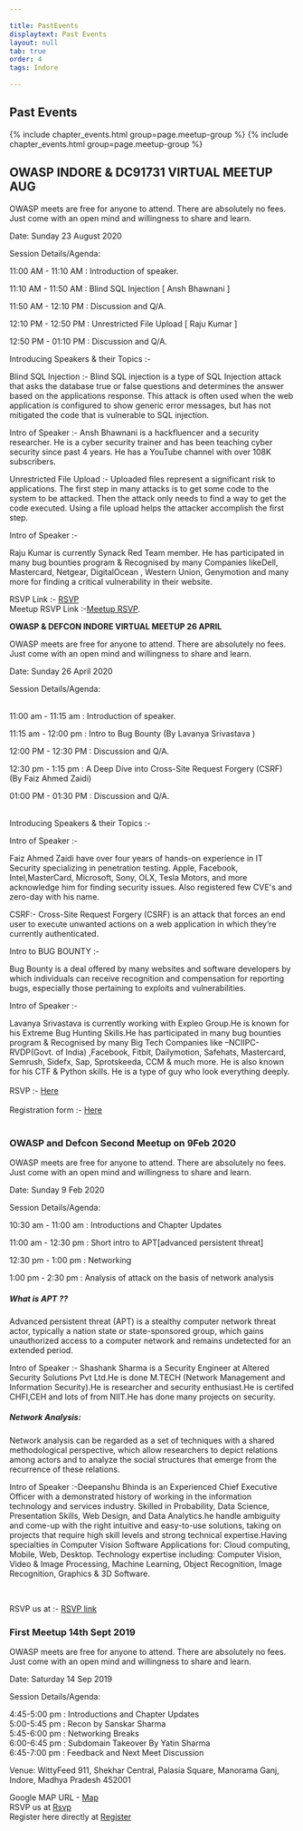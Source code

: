 ```yaml
---

title: PastEvents
displaytext: Past Events
layout: null
tab: true
order: 4
tags: Indore

---
```



## Past Events
{% include chapter_events.html group=page.meetup-group %}
{% include chapter_events.html group=page.meetup-group %}
<script type='text/javascript'> $(function(){ $(".timeclass").hover(function() { utc_str = $(this).text(); ndx = utc_str.indexOf(':'); st_hour_str = utc_str.substring(0, ndx); st_min_str = utc_str.substring(ndx + 1, ndx + 3); utc_dt = luxon.DateTime.utc(2020, 06, 06, parseInt(st_hour_str), parseInt(st_min_str), 0); start_dt = utc_dt.setZone(luxon.DateTime.local().zoneName); ndx = utc_str.lastIndexOf(':'); end_hour_str = utc_str.substring(ndx - 2, ndx - 1); end_min_str = utc_str.substring(ndx + 1, ndx + 3); utc_dt = luxon.DateTime.utc(2020, 06, 06, parseInt(end_hour_str), parseInt(end_min_str), 0); end_dt = utc_dt.setZone(luxon.DateTime.local().zoneName); popstr = start_dt.toLocaleString(luxon.DateTime.TIME_WITH_SECONDS) + ' to ' + end_dt.toLocaleString(luxon.DateTime.TIME_WITH_SHORT_OFFSET); $(this).prop('title', popstr); }); }); </script> 

<h2>OWASP INDORE & DC91731 VIRTUAL MEETUP AUG </h2>
OWASP meets are free for anyone to attend. There are absolutely no fees. Just come with an open mind and willingness to share and learn.

Date: Sunday 23 August 2020

Session Details/Agenda:

11:00 AM - 11:10 AM : Introduction of speaker.

11:10 AM - 11:50 AM : Blind SQL Injection [ Ansh Bhawnani ]

11:50 AM - 12:10 PM : Discussion and Q/A.

12:10 PM - 12:50 PM : Unrestricted File Upload [ Raju Kumar ]

12:50 PM - 01:10 PM : Discussion and Q/A.

Introducing Speakers & their Topics :-

Blind SQL Injection :- Blind SQL injection is a type of SQL Injection attack that asks the database true or false questions and determines the answer based on the applications response. This attack is often used when the web application is configured to show generic error messages, but has not mitigated the code that is vulnerable to SQL injection.

Intro of Speaker :-  Ansh Bhawnani is a hackfluencer and a security researcher. He is a cyber security trainer and has been teaching cyber security since past 4 years. He has a YouTube channel with over 108K subscribers.

Unrestricted File Upload :- Uploaded files represent a significant risk to applications. The first step in many attacks is to get some code to the system to be attacked. Then the attack only needs to find a way to get the code executed. Using a file upload helps the attacker accomplish the first step.

Intro of Speaker :-

Raju Kumar is currently Synack Red Team member. He has participated in many bug bounties program & Recognised by many Companies likeDell, Mastercard, Netgear, DigitalOcean , Western Union, Genymotion and many more for finding a critical vulnerability in their website.

RSVP Link :- [RSVP](https://forms.gle/nAWyTSb5LgUmS2N3A)<br>
Meetup RSVP Link :-[Meetup RSVP](https://www.meetup.com/OWASP-Indore-Chapter/events/272609189/).<br>

<b>OWASP & DEFCON INDORE VIRTUAL MEETUP 26 APRIL </b>

OWASP meets are free for anyone to attend. There are absolutely no fees. Just come with an open mind and willingness to share and learn.<br>

Date: Sunday 26 April 2020<br>

Session Details/Agenda:<br><br>

11:00 am - 11:15 am : Introduction of speaker.<br>

11:15 am - 12:00 pm : Intro to Bug Bounty (By Lavanya Srivastava )<br>

12:00 PM - 12:30 PM : Discussion and Q/A.<br>

12:30 pm - 1:15 pm : A Deep Dive into Cross-Site Request Forgery (CSRF) (By Faiz Ahmed Zaidi)<br>

01:00 PM - 01:30 PM : Discussion and Q/A.<br><br>

Introducing Speakers & their Topics :-

Intro of Speaker :-

Faiz Ahmed Zaidi have over four years of hands-on experience in IT Security specializing in penetration testing. Apple, Facebook, Intel,MasterCard, Microsoft, Sony, OLX, Tesla Motors, and more acknowledge him for finding security issues. Also registered few CVE's and zero-day with his name.

CSRF:- Cross-Site Request Forgery (CSRF) is an attack that forces an end user to execute unwanted actions on a web application in which they’re currently authenticated.

Intro to BUG BOUNTY :-

Bug Bounty is a deal offered by many websites and software developers by which individuals can receive recognition and compensation for reporting bugs, especially those pertaining to exploits and vulnerabilities.

Intro of Speaker :-

Lavanya Srivastava is currently working with Expleo Group.He is known for his Extreme Bug Hunting Skills.He has participated in many bug bounties program & Recognised by many Big Tech Companies like –NCIIPC-RVDP(Govt. of India) ,Facebook, Fitbit, Dailymotion, Safehats, Mastercard, Semrush, Sidefx, Sap, Sprotskeeda, CCM & much more. He is also known for his CTF & Python skills. He is a type of guy who look everything deeply.<br><br>
RSVP :- [Here](https://www.meetup.com/OWASP-Indore-Chapter/events/270153757/)<br><br>
Registration form :- [Here](https://forms.gle/XjZh2akSx4hyLxnG7)<br><br>



<h3> OWASP and Defcon Second Meetup on 9Feb 2020</h3>
OWASP meets are free for anyone to attend. There are absolutely no fees. Just come with an open mind and willingness to share and learn.<br>

Date: Sunday 9 Feb 2020<br>

Session Details/Agenda:<br>

10:30 am  - 11:00 am : Introductions and Chapter Updates<br>

11:00 am  - 12:30 pm : Short intro to APT[advanced persistent threat]<br>

12:30 pm  - 1:00  pm : Networking<br>

1:00  pm  - 2:30  pm : Analysis of attack on the basis of network analysis<br>

<h5>What is APT ??</h5>

<p>Advanced persistent threat (APT) is a stealthy computer network threat actor, typically a nation state or state-sponsored group, which gains unauthorized access to a computer network and remains undetected for an extended period.</p>

<p>Intro of Speaker :- Shashank Sharma is a Security Engineer at Altered Security Solutions Pvt Ltd.He is done M.TECH (Network Management and Information Security).He is researcher and security enthusiast.He is certifed CHFI,CEH and lots of from NIIT.He has done many projects on security.</p>

<h5>Network Analysis:</h5>

<p>Network analysis can be regarded as a set of techniques with a shared methodological perspective, which allow researchers to depict relations among actors and to analyze the social structures that emerge from the recurrence of these relations.
</p>
<p>Intro of Speaker :-Deepanshu Bhinda is an Experienced Chief Executive Officer with a demonstrated history of working in the information technology and services industry. Skilled in Probability, Data Science, Presentation Skills, Web Design, and Data Analytics.he handle ambiguity and come-up with the right intuitive and easy-to-use solutions, taking on projects that require high skill levels and strong technical expertise.Having specialties in Computer Vision Software Applications for: Cloud computing, Mobile, Web, Desktop. Technology expertise including: Computer Vision, Video & Image Processing, Machine Learning, Object Recognition, Image Recognition, Graphics & 3D Software.</p><br>

RSVP us at :- [RSVP link](https://bit.ly/owaspdefconmeet) <br>

<h3>First Meetup 14th Sept 2019</h3>

OWASP meets are free for anyone to attend. There are absolutely no fees. Just come with an open mind and willingness to share and learn.

Date: Saturday 14 Sep 2019

Session Details/Agenda:

4:45-5:00 pm : Introductions and Chapter Updates<br>
5:00-5:45 pm : Recon by Sanskar Sharma<br>
5:45-6:00 pm : Networking Breaks<br>
6:00-6:45 pm : Subdomain Takeover By Yatin Sharma<br>
6:45-7:00 pm : Feedback and Next Meet Discussion

Venue: WittyFeed 911, Shekhar Central, Palasia Square, Manorama Ganj, Indore, Madhya Pradesh 452001

Google MAP URL - [Map](https://goo.gl/maps/FBWDJciCjdDiTPyGA)<br>
RSVP us at [Rsvp](http://bit.ly/owaspindorefirstmeet)<br>
Register here directly at [Register](http://bit.ly/2k9cA4e) 
